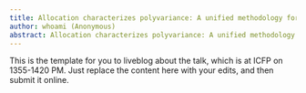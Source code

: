 ```yaml
---
title: Allocation characterizes polyvariance: A unified methodology for polyvariant control-flow analysis
author: whoami (Anonymous)
abstract: Allocation characterizes polyvariance: A unified methodology for polyvariant control-flow analysis
---
```


This is the template for you to liveblog about the talk,
which is at ICFP on 1355-1420 PM.  Just replace the content here
with your edits, and then submit it online.
